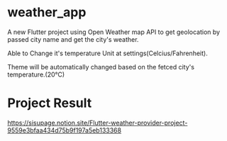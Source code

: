 # weather_app

A new Flutter project using Open Weather map API to get geolocation by passed city name and get the city's weather.

Able to Change it's temperature Unit at settings(Celcius/Fahrenheit).

Theme will be automatically changed based on the fetced city's temperature.(20℃)

# Project Result
https://sisupage.notion.site/Flutter-weather-provider-project-9559e3bfaa434d75b9f197a5eb133368
